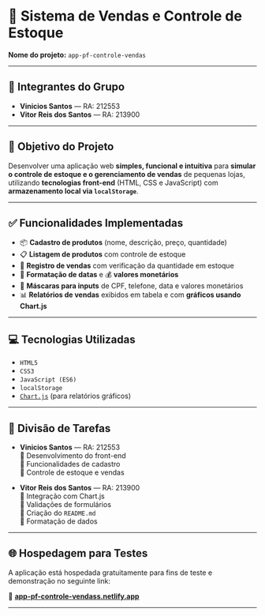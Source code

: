 # 🛒 Sistema de Vendas e Controle de Estoque  
**Nome do projeto:** `app-pf-controle-vendas`

---

## 👥 Integrantes do Grupo

- **Vinicios Santos** — RA: 212553  
- **Vitor Reis dos Santos** — RA: 213900  

---

## 🎯 Objetivo do Projeto

Desenvolver uma aplicação web **simples, funcional e intuitiva** para **simular o controle de estoque e o gerenciamento de vendas** de pequenas lojas, utilizando **tecnologias front-end** (HTML, CSS e JavaScript) com **armazenamento local via `localStorage`**.

---

## ✅ Funcionalidades Implementadas

- 📦 **Cadastro de produtos** (nome, descrição, preço, quantidade)  
- 📋 **Listagem de produtos** com controle de estoque  
- 🧾 **Registro de vendas** com verificação da quantidade em estoque  
- 📆 **Formatação de datas** e 💰 **valores monetários**  
- 🧠 **Máscaras para inputs** de CPF, telefone, data e valores monetários  
- 📊 **Relatórios de vendas** exibidos em tabela e com **gráficos usando Chart.js**

---

## 💻 Tecnologias Utilizadas

- `HTML5`  
- `CSS3`  
- `JavaScript (ES6)`  
- `localStorage`  
- [`Chart.js`](https://www.chartjs.org/) (para relatórios gráficos)

---

## 🧠 Divisão de Tarefas

- **Vinicios Santos** — RA: 212553  
  🔹 Desenvolvimento do front-end  
  🔹 Funcionalidades de cadastro  
  🔹 Controle de estoque e vendas  

- **Vitor Reis dos Santos** — RA: 213900  
  🔹 Integração com Chart.js  
  🔹 Validações de formulários  
  🔹 Criação do `README.md`  
  🔹 Formatação de dados  

---

## 🌐 Hospedagem para Testes

A aplicação está hospedada gratuitamente para fins de teste e demonstração no seguinte link:

🔗 **[app-pf-controle-vendass.netlify.app](https://app-pf-controle-vendass.netlify.app/)**

---

